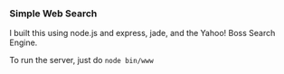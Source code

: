 ### Simple Web Search 

I built this using node.js and express, jade, and the Yahoo! Boss Search Engine.

To run the server, just do `node bin/www`

